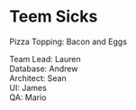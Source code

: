 # Teem Sicks

Pizza Topping: Bacon and Eggs  

Team Lead: Lauren  
Database: Andrew  
Architect: Sean  
UI: James  
QA: Mario  
